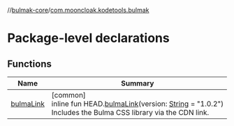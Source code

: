//[bulmak-core](../../index.md)/[com.mooncloak.kodetools.bulmak](index.md)

# Package-level declarations

## Functions

| Name | Summary |
|---|---|
| [bulmaLink](bulma-link.md) | [common]<br>inline fun HEAD.[bulmaLink](bulma-link.md)(version: [String](https://kotlinlang.org/api/core/kotlin-stdlib/kotlin/-string/index.html) = &quot;1.0.2&quot;)<br>Includes the Bulma CSS library via the CDN link. |
